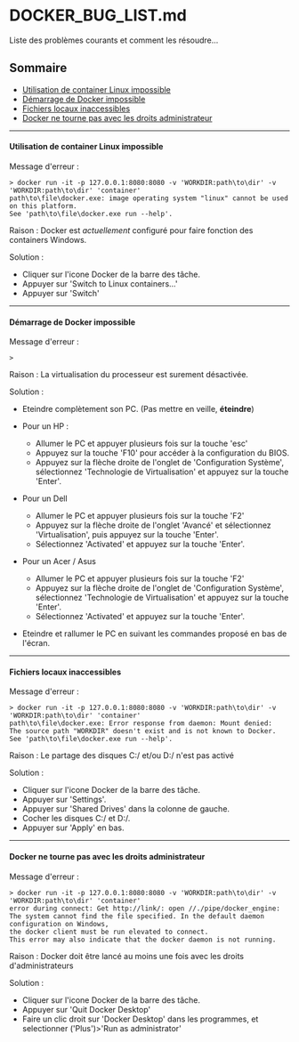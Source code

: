 # DOCKER_BUG_LIST.md
Liste des problèmes courants et comment les résoudre...

## Sommaire
- [Utilisation de container Linux impossible](#utilisation-de-container-linux-impossible)
- [Démarrage de Docker impossible](#démarrage-de-docker-impossible)
- [Fichiers locaux inaccessibles](#fichiers-locaux-inaccessibles)
- [Docker ne tourne pas avec les droits administrateur](#docker-ne-tourne-pas-avec-les-droits-administrateur)

---
#### Utilisation de container Linux impossible
Message d'erreur :
```console
> docker run -it -p 127.0.0.1:8080:8080 -v 'WORKDIR:path\to\dir' -v 'WORKDIR:path\to\dir' 'container'
path\to\file\docker.exe: image operating system "linux" cannot be used on this platform.
See 'path\to\file\docker.exe run --help'.
```
Raison : Docker est *actuellement* configuré pour faire fonction des containers Windows.

Solution :
- Cliquer sur l'icone Docker de la barre des tâche.
- Appuyer sur 'Switch to Linux containers...'
- Appuyer sur 'Switch'

---
#### Démarrage de Docker impossible
Message d'erreur :
```console
>
```
Raison : La virtualisation du processeur est surement désactivée.

Solution :
- Eteindre complètement son PC. (Pas mettre en veille, **éteindre**)

- Pour un HP : 
  - Allumer le PC et appuyer plusieurs fois sur la touche 'esc'
  - Appuyez sur la touche 'F10' pour accéder à la configuration du BIOS. 
  - Appuyez sur la flèche droite de l'onglet de 'Configuration Système', sélectionnez 'Technologie de Virtualisation' et appuyez sur la touche 'Enter'. 
  
- Pour un Dell
  - Allumer le PC et appuyer plusieurs fois sur la touche 'F2'
  - Appuyez sur la flèche droite de l'onglet 'Avancé' et sélectionnez 'Virtualisation', puis appuyez sur la touche 'Enter'.
  - Sélectionnez 'Activated' et appuyez sur la touche 'Enter'.

- Pour un Acer / Asus
  - Allumer le PC et appuyer plusieurs fois sur la touche 'F2'
  - Appuyez sur la flèche droite de l'onglet de 'Configuration Système', sélectionnez 'Technologie de Virtualisation' et appuyez sur la touche 'Enter'.
  - Sélectionnez 'Activated' et appuyez sur la touche 'Enter'.
  
- Eteindre et rallumer le PC en suivant les commandes proposé en bas de l'écran.


---
#### Fichiers locaux inaccessibles
Message d'erreur :
```console
> docker run -it -p 127.0.0.1:8080:8080 -v 'WORKDIR:path\to\dir' -v 'WORKDIR:path\to\dir' 'container'
path\to\file\docker.exe: Error response from daemon: Mount denied:
The source path "WORKDIR" doesn't exist and is not known to Docker.
See 'path\to\file\docker.exe run --help'.
```
Raison : Le partage des disques C:/ et/ou D:/ n'est pas activé

Solution :
- Cliquer sur l'icone Docker de la barre des tâche.
- Appuyer sur 'Settings'.
- Appuyer sur 'Shared Drives' dans la colonne de gauche.
- Cocher les disques C:/ et D:/.
- Appuyer sur 'Apply' en bas.

---
#### Docker ne tourne pas avec les droits administrateur
Message d'erreur :
```console
> docker run -it -p 127.0.0.1:8080:8080 -v 'WORKDIR:path\to\dir' -v 'WORKDIR:path\to\dir' 'container'
error during connect: Get http://link/: open //./pipe/docker_engine:
The system cannot find the file specified. In the default daemon configuration on Windows, 
the docker client must be run elevated to connect. 
This error may also indicate that the docker daemon is not running.
```
Raison : Docker doit être lancé au moins une fois avec les droits d'administrateurs

Solution :
- Cliquer sur l'icone Docker de la barre des tâche.
- Appuyer sur 'Quit Docker Desktop'
- Faire un clic droit sur 'Docker Desktop' dans les programmes, et selectionner ('Plus')>'Run as administrator'
